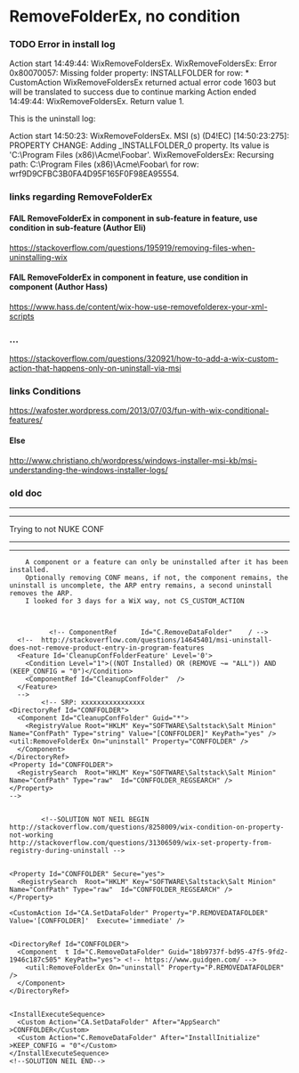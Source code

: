 # RemoveFolderEx, no condition

### TODO Error in install log


Action start 14:49:44: WixRemoveFoldersEx.
WixRemoveFoldersEx:  Error 0x80070057: Missing folder property: INSTALLFOLDER for row: *
CustomAction WixRemoveFoldersEx returned actual error code 1603 but will be translated to success due to continue marking
Action ended 14:49:44: WixRemoveFoldersEx. Return value 1.

This is the uninstall log:

Action start 14:50:23: WixRemoveFoldersEx.
MSI (s) (D4!EC) [14:50:23:275]: PROPERTY CHANGE: Adding _INSTALLFOLDER_0 property. Its value is 'C:\Program Files (x86)\Acme\Foobar\'.
WixRemoveFoldersEx:  Recursing path: C:\Program Files (x86)\Acme\Foobar\ for row: wrf9D9CFBC3B0FA4D95F165F0F98EA95554.


### links regarding RemoveFolderEx

#### FAIL RemoveFolderEx in component in sub-feature in feature, use condition in sub-feature (Author Eli)

https://stackoverflow.com/questions/195919/removing-files-when-uninstalling-wix


#### FAIL RemoveFolderEx in component  in feature, use condition in component (Author Hass)

https://www.hass.de/content/wix-how-use-removefolderex-your-xml-scripts

### ...

https://stackoverflow.com/questions/320921/how-to-add-a-wix-custom-action-that-happens-only-on-uninstall-via-msi

### links Conditions

https://wafoster.wordpress.com/2013/07/03/fun-with-wix-conditional-features/


#### Else
http://www.christiano.ch/wordpress/windows-installer-msi-kb/msi-understanding-the-windows-installer-logs/



### old doc

* * * * * * * * * * 
 * * * * * * * * * * 
  Trying to not NUKE CONF
 * * * * * * * * * * 
 * * * * * * * * * * 
		A component or a feature can only be uninstalled after it has been installed.
		Optionally removing CONF means, if not, the component remains, the uninstall is uncomplete, the ARP entry remains, a second uninstall removes the ARP.
		I looked for 3 days for a WiX way, not CS_CUSTOM_ACTION
		  
		
		
		      <!-- ComponentRef      Id="C.RemoveDataFolder"    / -->
      <!--  http://stackoverflow.com/questions/14645401/msi-uninstall-does-not-remove-product-entry-in-program-features 
      <Feature Id='CleanupConfFolderFeature' Level='0'>
        <Condition Level="1">((NOT Installed) OR (REMOVE ~= "ALL")) AND (KEEP_CONFIG = "0")</Condition>			
        <ComponentRef Id="CleanupConfFolder"  /> 
      </Feature>
      -->
		    <!-- SRP: xxxxxxxxxxxxxxxx
    <DirectoryRef Id="CONFFOLDER">
      <Component Id="CleanupConfFolder" Guid="*">
        <RegistryValue Root="HKLM" Key="SOFTWARE\Saltstack\Salt Minion" Name="ConfPath" Type="string" Value="[CONFFOLDER]" KeyPath="yes" /> <util:RemoveFolderEx On="uninstall" Property="CONFFOLDER" />
      </Component>
    </DirectoryRef>
    <Property Id="CONFFOLDER">
      <RegistrySearch  Root="HKLM" Key="SOFTWARE\Saltstack\Salt Minion" Name="ConfPath" Type="raw"  Id="CONFFOLDER_REGSEARCH" />
    </Property>
    -->
		
		
		    <!--SOLUTION NOT NEIL BEGIN             http://stackoverflow.com/questions/8258009/wix-condition-on-property-not-working 
    http://stackoverflow.com/questions/31306509/wix-set-property-from-registry-during-uninstall -->
    

    <Property Id="CONFFOLDER" Secure="yes">
      <RegistrySearch  Root="HKLM" Key="SOFTWARE\Saltstack\Salt Minion" Name="ConfPath" Type="raw"  Id="CONFFOLDER_REGSEARCH" />
    </Property>

    <CustomAction Id="CA.SetDataFolder" Property="P.REMOVEDATAFOLDER" Value='[CONFFOLDER]'  Execute='immediate' />
    

    <DirectoryRef Id="CONFFOLDER">
      <Component  t Id="C.RemoveDataFolder" Guid="18b9737f-bd95-47f5-9fd2-1946c187c505" KeyPath="yes"> <!-- https://www.guidgen.com/ -->
        <util:RemoveFolderEx On="uninstall" Property="P.REMOVEDATAFOLDER" />
      </Component>
    </DirectoryRef>


    <InstallExecuteSequence>
      <Custom Action="CA.SetDataFolder" After="AppSearch" >CONFFOLDER</Custom>
      <Custom Action="C.RemoveDataFolder" After="InstallInitialize" >KEEP_CONFIG = "0"</Custom>
    </InstallExecuteSequence>
    <!--SOLUTION NEIL END-->
		
